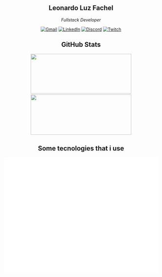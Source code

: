 <div 
  align="center"
>

  ## Leonardo Luz Fachel
  
  _Fullstack Developer_
  
  [![Gmail](https://img.shields.io/badge/Gmail-D14836?style=for-the-badge&logo=gmail&logoColor=white)](mailto:leonardo.luz.fc@gmail.com)
  [![LinkedIn](https://img.shields.io/badge/linkedin-%230077B5.svg?style=for-the-badge&logo=linkedin&logoColor=white)](https://linkedin.com/in/leonardo-luz-fachel-697867286)
  [![Discord](https://img.shields.io/badge/Discord-%235865F2.svg?style=for-the-badge&logo=discord&logoColor=white)](https://discord.com/users/leonardo_lf)
  [![Twitch](https://img.shields.io/badge/Twitch-9347FF?style=for-the-badge&logo=twitch&logoColor=white)](https://www.twitch.tv/dev_luz)


  ## GitHub Stats

  <img 
    height="130px" 
    width="330px" 
    src="https://github-readme-stats.vercel.app/api?username=Leonardo-Luz&theme=dark&hide_border=false&include_all_commits=false&count_private=true"
  />
  <img 
    height="132px" 
    width="330px" 
    src="https://github-readme-streak-stats.herokuapp.com/?user=Leonardo-Luz&theme=dark&hide_border=false/"
  />
   
## Some tecnologies that i use

  <img src="./src/svgs/tecnologies.svg" alt="tecnologies" />

<!-- ![Neovim](https://img.shields.io/badge/NeoVim-%2357A143.svg?&style=for-the-badge&logo=neovim&logoColor=white) -->
<!-- ![Visual Studio Code](https://img.shields.io/badge/Visual%20Studio%20Code-0078d7.svg?style=for-the-badge&logo=visual-studio-code&logoColor=white) -->
<!---->
<!-- ![TypeScript](https://img.shields.io/badge/typescript-%23007ACC.svg?style=for-the-badge&logo=typescript&logoColor=white) -->
<!-- ![JavaScript](https://img.shields.io/badge/javascript-%23323330.svg?style=for-the-badge&logo=javascript&logoColor=%23F7DF1E) -->
<!-- ![C](https://img.shields.io/badge/c-%2300599C.svg?style=for-the-badge&logo=c&logoColor=white) -->
<!-- ![C#](https://img.shields.io/badge/c%23-%23239120.svg?style=for-the-badge&logo=csharp&logoColor=white) -->
<!-- ![Java](https://img.shields.io/badge/java-%23ED8B00.svg?style=for-the-badge&logo=openjdk&logoColor=white) -->
<!-- ![Lua](https://img.shields.io/badge/lua-%232C2D72.svg?style=for-the-badge&logo=lua&logoColor=white) -->
<!---->
<!-- ![React](https://img.shields.io/badge/react-%2320232a.svg?style=for-the-badge&logo=react&logoColor=%2361DAFB) -->
<!-- ![Express.js](https://img.shields.io/badge/express.js-%23404d59.svg?style=for-the-badge&logo=express&logoColor=%2361DAFB) -->
<!---->
<!-- ![JWT](https://img.shields.io/badge/JWT-black?style=for-the-badge&logo=JSON%20web%20tokens) -->
<!-- ![Zod](https://img.shields.io/badge/zod-%233068b7.svg?style=for-the-badge&logo=zod&logoColor=white) -->
<!-- ![React Hook Form](https://img.shields.io/badge/React%20Hook%20Form-%23EC5990.svg?style=for-the-badge&logo=reacthookform&logoColor=white) -->
<!---->
<!-- ![NodeJS](https://img.shields.io/badge/node.js-6DA55F?style=for-the-badge&logo=node.js&logoColor=white) -->
<!---->
<!-- ![Sequelize](https://img.shields.io/badge/Sequelize-52B0E7?style=for-the-badge&logo=Sequelize&logoColor=white) -->
<!---->
<!-- ![Jest](https://img.shields.io/badge/-jest-%23C21325?style=for-the-badge&logo=jest&logoColor=white) -->
<!-- ![cypress](https://img.shields.io/badge/-cypress-%23E5E5E5?style=for-the-badge&logo=cypress&logoColor=058a5e) -->
<!---->
<!-- ![Postgres](https://img.shields.io/badge/postgres-%23316192.svg?style=for-the-badge&logo=postgresql&logoColor=white) -->
<!-- ![MongoDB](https://img.shields.io/badge/MongoDB-%234ea94b.svg?style=for-the-badge&logo=mongodb&logoColor=white) -->
<!---->
<!-- ![Unity](https://img.shields.io/badge/unity-%23000000.svg?style=for-the-badge&logo=unity&logoColor=white) -->
<!-- ![RayLib](https://img.shields.io/badge/RAYLIB-FFFFFF?style=for-the-badge&logo=raylib&logoColor=black) -->
<!---->
</div>
